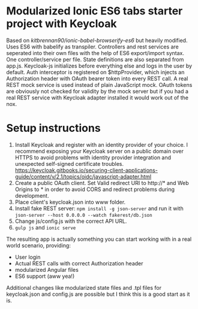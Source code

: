Modularized Ionic ES6 tabs starter project with Keycloak
=====================

Based on *kitbrennan90/ionic-babel-browserify-es6* but heavily modified. Uses ES6 with babelify as  transpiler. Controllers and rest services are seperated into their own files with the help of ES6 export/import syntax. One controller/service per file. State definitions are also separated from app.js. Keycloak-js initializes before everything else and logs in the user by default. Auth interceptor is registered on $httpProvider, which injects an Authorization header with OAuth bearer token into every REST call. A real REST mock service is used instead of plain JavaScript mock. OAuth tokens are obviously not checked for validity by the mock server but if you had a real REST service with Keycloak adapter installed it would work out of the nox.

# Setup instructions
1. Install Keycloak and register with an identity provider of your choice. I recommend exposing your Keycloak server on a public domain over HTTPS to avoid problems with identity provider integration and unexpected self-signed certificate troubles. https://keycloak.gitbooks.io/securing-client-applications-guide/content/v/2.1/topics/oidc/javascript-adapter.html
2. Create a public OAuth client. Set Valid redirect URI to http://* and Web Origins to * in order to avoid CORS and redirect problems during development.
3. Place client's keycloak.json into www folder. 
4. Install fake REST server: `npm install -g json-server` and run it with `json-server --host 0.0.0.0 --watch fakerest/db.json`
5. Change js/config.js with the correct API URL. 
6. `gulp js` and `ionic serve`

The resulting app is actually something you can start working with in a real world scenario, providing:
- User login
- Actual REST calls with correct Authorization header
- modularized Angular files
- ES6 support (aww yea!)

Additional changes like modularized state files and .tpl files for keycloak.json and config.js are possible but I think this is a good start as it is.
